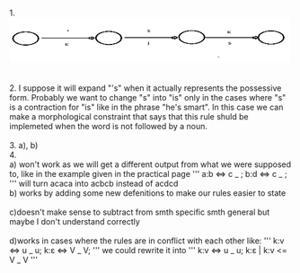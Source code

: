 <html>
<body>
<br>
1.<br> <img src="./is.png" width="500" height="80"><br>
<br>
<br>2.
 I suppose it will expand "'s" when it actually represents the possessive form. 
Probably we want to change "s" into "is" only in the cases where "s" is a contraction for "is" like in the phrase
"he's smart". In this case we can make a morphological constraint that says that this rule shuld be implemeted when
the word is not followed by a noun. 
<br>
<br>
3. a), b)
<br>
4.
<br>
a) won't work as we will get a different output from what we were supposed to, like in the example given in the 
practical page 
'''
a:b <=> c _ ;
b:d <=> c _ ;
'''
will turn acaca into acbcb instead of acdcd
<br>
b) works by adding some new defenitions to make our rules easier to state
<br>
<br>
c)doesn't make sense to subtract from smth specific smth general but maybe I don't understand correctly
<br>
<br>
d)works in cases where the rules are in conflict with each other like:
'''
k:v <=> u _ u;
k:ε <=> V _ V;
'''
we could rewrite it into 
'''
k:v <=> u _ u;
k:ε | k:v <= V _ V	
'''
<br>
<br>
<br>
<br>
</body>
<html>

